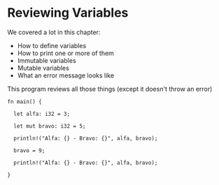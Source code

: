 # Reviewing Variables

We covered a lot in this chapter:

- How to define variables
- How to print one or more of them
- Immutable variables
- Mutable variables
- What an error message looks like

This program reviews all those things
(except it doesn't throw an error)

```rust,noplayground, EXAMPLE1
fn main() {

  let alfa: i32 = 3;

  let mut bravo: i32 = 5;

  println!("Alfa: {} - Bravo: {}", alfa, bravo);

  bravo = 9;

  println!("Alfa: {} - Bravo: {}", alfa, bravo);

}
```

```rust, editable, CODE1

```
